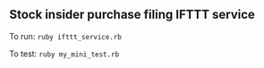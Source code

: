 ## Stock insider purchase filing IFTTT service

To run: `ruby ifttt_service.rb`

To test: `ruby my_mini_test.rb`
